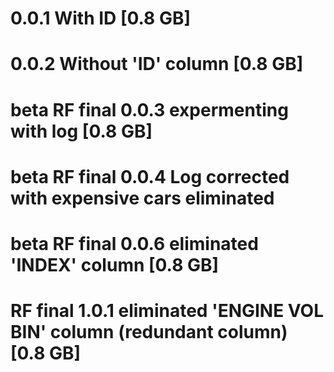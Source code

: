 # 0.0.1 With ID [0.8 GB]

# 0.0.2 Without 'ID' column [0.8 GB]

# beta RF final 0.0.3 expermenting with log [0.8 GB]

# beta RF final 0.0.4 Log corrected with expensive cars eliminated

# beta RF final 0.0.6 eliminated 'INDEX' column [0.8 GB]

# RF final 1.0.1 eliminated 'ENGINE VOL BIN' column (redundant column) [0.8 GB]